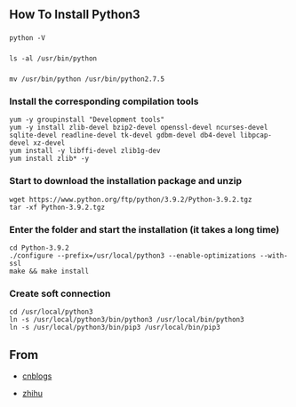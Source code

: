 ## How To Install Python3

### 

```
python -V
```

###

```
ls -al /usr/bin/python
```

###

```
mv /usr/bin/python /usr/bin/python2.7.5
```

### Install the corresponding compilation tools

```
yum -y groupinstall "Development tools"
yum -y install zlib-devel bzip2-devel openssl-devel ncurses-devel sqlite-devel readline-devel tk-devel gdbm-devel db4-devel libpcap-devel xz-devel
yum install -y libffi-devel zlib1g-dev
yum install zlib* -y
```

### Start to download the installation package and unzip

```
wget https://www.python.org/ftp/python/3.9.2/Python-3.9.2.tgz
tar -xf Python-3.9.2.tgz 
```

### Enter the folder and start the installation (it takes a long time)

```
cd Python-3.9.2
./configure --prefix=/usr/local/python3 --enable-optimizations --with-ssl
make && make install
```

### Create soft connection

```
cd /usr/local/python3
ln -s /usr/local/python3/bin/python3 /usr/local/bin/python3
ln -s /usr/local/python3/bin/pip3 /usr/local/bin/pip3
```

## From

- [cnblogs](https://www.cnblogs.com/xiujin/p/11477419.html)

- [zhihu](https://zhuanlan.zhihu.com/p/33660059)
